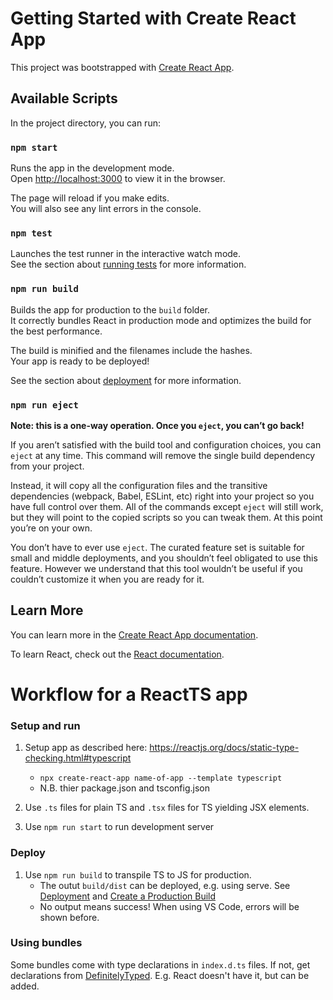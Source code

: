 # Getting Started with Create React App

This project was bootstrapped with [Create React App](https://github.com/facebook/create-react-app).

## Available Scripts

In the project directory, you can run:

### `npm start`

Runs the app in the development mode.\
Open [http://localhost:3000](http://localhost:3000) to view it in the browser.

The page will reload if you make edits.\
You will also see any lint errors in the console.

### `npm test`

Launches the test runner in the interactive watch mode.\
See the section about [running tests](https://facebook.github.io/create-react-app/docs/running-tests) for more information.

### `npm run build`

Builds the app for production to the `build` folder.\
It correctly bundles React in production mode and optimizes the build for the best performance.

The build is minified and the filenames include the hashes.\
Your app is ready to be deployed!

See the section about [deployment](https://facebook.github.io/create-react-app/docs/deployment) for more information.

### `npm run eject`

**Note: this is a one-way operation. Once you `eject`, you can’t go back!**

If you aren’t satisfied with the build tool and configuration choices, you can `eject` at any time. This command will remove the single build dependency from your project.

Instead, it will copy all the configuration files and the transitive dependencies (webpack, Babel, ESLint, etc) right into your project so you have full control over them. All of the commands except `eject` will still work, but they will point to the copied scripts so you can tweak them. At this point you’re on your own.

You don’t have to ever use `eject`. The curated feature set is suitable for small and middle deployments, and you shouldn’t feel obligated to use this feature. However we understand that this tool wouldn’t be useful if you couldn’t customize it when you are ready for it.

## Learn More

You can learn more in the [Create React App documentation](https://facebook.github.io/create-react-app/docs/getting-started).

To learn React, check out the [React documentation](https://reactjs.org/).

# Workflow for a ReactTS app

### Setup and run
1. Setup app as described here: https://reactjs.org/docs/static-type-checking.html#typescript
   - `npx create-react-app name-of-app --template typescript`
   - N.B. thier package.json and tsconfig.json

2. Use `.ts` files for plain TS and `.tsx` files for TS yielding JSX elements.

3. Use `npm run start` to run development server

### Deploy
1. Use `npm run build` to transpile TS to JS for production.
   - The outut `build/dist` can be deployed, e.g. using serve. See [Deployment](https://create-react-app.dev/docs/deployment/) and [Create a Production Build](https://create-react-app.dev/docs/production-build)
   - No output means success! When using VS Code, errors will be shown before.


### Using bundles
Some bundles come with type declarations in `index.d.ts` files. If not, get declarations from [DefinitelyTyped](https://github.com/DefinitelyTyped/DefinitelyTyped).
E.g. React doesn't have it, but can be added.